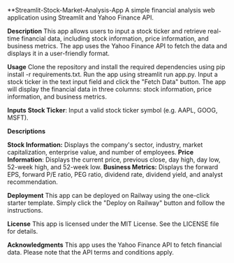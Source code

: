 **Streamlit-Stock-Market-Analysis-App
A simple financial analysis web application using Streamlit and Yahoo Finance API.

**Description**
This app allows users to input a stock ticker and retrieve real-time financial data, including stock information, price information, and business metrics. The app uses the Yahoo Finance API to fetch the data and displays it in a user-friendly format.

**Usage**
Clone the repository and install the required dependencies using pip install -r requirements.txt.
Run the app using streamlit run app.py.
Input a stock ticker in the text input field and click the "Fetch Data" button.
The app will display the financial data in three columns: stock information, price information, and business metrics.

**Inputs**
**Stock Ticker**: Input a valid stock ticker symbol (e.g. AAPL, GOOG, MSFT).

**Descriptions**

**Stock Information:** Displays the company's sector, industry, market capitalization, enterprise value, and number of employees.
**Price Information**: Displays the current price, previous close, day high, day low, 52-week high, and 52-week low.
**Business Metrics:** Displays the forward EPS, forward P/E ratio, PEG ratio, dividend rate, dividend yield, and analyst recommendation.

**Deployment**
This app can be deployed on Railway using the one-click starter template. Simply click the "Deploy on Railway" button and follow the instructions.

**License**
This app is licensed under the MIT License. See the LICENSE file for details.

**Acknowledgments**
This app uses the Yahoo Finance API to fetch financial data. Please note that the API terms and conditions apply.

